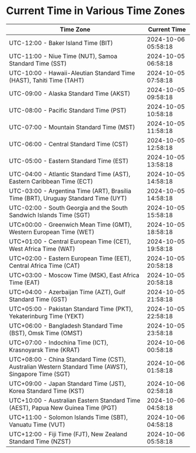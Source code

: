 # Current Time in Various Time Zones

| Time Zone | Current Time |
|-----------|--------------|
| UTC-12:00 - Baker Island Time (BIT) | 2024-10-06 05:58:18 |
| UTC-11:00 - Niue Time (NUT), Samoa Standard Time (SST) | 2024-10-05 06:58:18 |
| UTC-10:00 - Hawaii-Aleutian Standard Time (HAST), Tahiti Time (TAHT) | 2024-10-05 07:58:18 |
| UTC-09:00 - Alaska Standard Time (AKST) | 2024-10-05 09:58:18 |
| UTC-08:00 - Pacific Standard Time (PST) | 2024-10-05 10:58:18 |
| UTC-07:00 - Mountain Standard Time (MST) | 2024-10-05 11:58:18 |
| UTC-06:00 - Central Standard Time (CST) | 2024-10-05 12:58:18 |
| UTC-05:00 - Eastern Standard Time (EST) | 2024-10-05 13:58:18 |
| UTC-04:00 - Atlantic Standard Time (AST), Eastern Caribbean Time (ECT) | 2024-10-05 14:58:18 |
| UTC-03:00 - Argentina Time (ART), Brasília Time (BRT), Uruguay Standard Time (UYT) | 2024-10-05 14:58:18 |
| UTC-02:00 - South Georgia and the South Sandwich Islands Time (SGT) | 2024-10-05 15:58:18 |
| UTC±00:00 - Greenwich Mean Time (GMT), Western European Time (WET) | 2024-10-05 18:58:18 |
| UTC+01:00 - Central European Time (CET), West Africa Time (WAT) | 2024-10-05 19:58:18 |
| UTC+02:00 - Eastern European Time (EET), Central Africa Time (CAT) | 2024-10-05 20:58:18 |
| UTC+03:00 - Moscow Time (MSK), East Africa Time (EAT) | 2024-10-05 20:58:18 |
| UTC+04:00 - Azerbaijan Time (AZT), Gulf Standard Time (GST) | 2024-10-05 21:58:18 |
| UTC+05:00 - Pakistan Standard Time (PKT), Yekaterinburg Time (YEKT) | 2024-10-05 22:58:18 |
| UTC+06:00 - Bangladesh Standard Time (BST), Omsk Time (OMST) | 2024-10-05 23:58:18 |
| UTC+07:00 - Indochina Time (ICT), Krasnoyarsk Time (KRAT) | 2024-10-06 00:58:18 |
| UTC+08:00 - China Standard Time (CST), Australian Western Standard Time (AWST), Singapore Time (SGT) | 2024-10-06 01:58:18 |
| UTC+09:00 - Japan Standard Time (JST), Korea Standard Time (KST) | 2024-10-06 02:58:18 |
| UTC+10:00 - Australian Eastern Standard Time (AEST), Papua New Guinea Time (PGT) | 2024-10-06 04:58:18 |
| UTC+11:00 - Solomon Islands Time (SBT), Vanuatu Time (VUT) | 2024-10-06 04:58:18 |
| UTC+12:00 - Fiji Time (FJT), New Zealand Standard Time (NZST) | 2024-10-06 05:58:18 |
